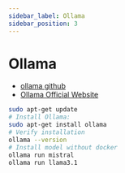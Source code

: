 ```yaml
---
sidebar_label: Ollama
sidebar_position: 3
---
```


# Ollama

- [ollama github](https://github.com/ollama/ollama)
- [Ollama Official Website](https://ollama.com/)

```bash
sudo apt-get update
# Install Ollama:
sudo apt-get install ollama
# Verify installation
ollama --version
# Install model without docker
ollama run mistral
ollama run llama3.1
```
